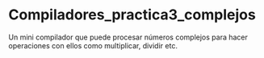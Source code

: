 # Compiladores_practica3_complejos
Un mini compilador que puede procesar números complejos para hacer operaciones con ellos como multiplicar, dividir etc.

